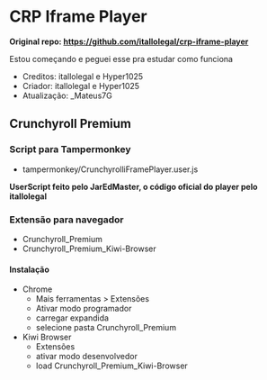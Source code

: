# CRP Iframe Player
**Original repo: https://github.com/itallolegal/crp-iframe-player**

Estou começando e peguei esse pra estudar como funciona

- Creditos: itallolegal e Hyper1025
- Criador: itallolegal e Hyper1025
- Atualização: _Mateus7G

## Crunchyroll Premium
### Script para Tampermonkey 
- tampermonkey/CrunchyrolliFramePlayer.user.js

**UserScript feito pelo JarEdMaster, o código oficial do player pelo itallolegal**

### Extensão para navegador
- Crunchyroll_Premium
- Crunchyroll_Premium_Kiwi-Browser

#### Instalação
- Chrome
    - Mais ferramentas > Extensões
    - Ativar modo programador
    - carregar expandida
    - selecione pasta Crunchyroll_Premium
- Kiwi Browser
    - Extensões
    - ativar modo desenvolvedor
    - load Crunchyroll_Premium_Kiwi-Browser

